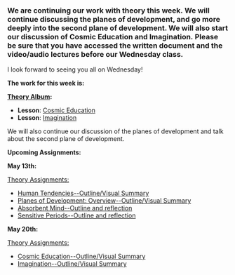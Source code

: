 
### **We are continuing our work with theory this week.** We will continue discussing the planes of development, and go more deeply into the second plane of development. We will also start our discussion of Cosmic Education and Imagination. **Please be sure that you have accessed the written document and the video/audio lectures before our Wednesday class.** 

I look forward to seeing you all on Wednesday!

**The work for this week is:**

**[Theory Album](https://montessorinorthwest.populiweb.com/router/courseofferings/10738327/dashboard):** 

- **Lesson**: [Cosmic Education](https://montessorinorthwest.populiweb.com/router/courseofferings/10738327/lessons/12679769/show)
- **Lesson**: [Imagination](https://montessorinorthwest.populiweb.com/router/courseofferings/10738327/lessons/12679770/show) 

We will also continue our discussion of the planes of development and talk about the second plane of development. 

**Upcoming Assignments:**

**May 13th:**

[Theory Assignments:](https://montessorinorthwest.populiweb.com/router/courseofferings/10738327/assignments/index)

- [Human Tendencies--Outline/Visual Summary](https://montessorinorthwest.populiweb.com/router/courseofferings/10738327/assignments/26160198/show)
- [Planes of Development: Overview--Outline/Visual Summary](https://montessorinorthwest.populiweb.com/router/courseofferings/10738327/assignments/26160202/show)
- [Absorbent Mind--Outline and reflection](https://montessorinorthwest.populiweb.com/router/courseofferings/10738327/assignments/26160154/show)
- [Sensitive Periods--Outline and reflection](https://montessorinorthwest.populiweb.com/router/courseofferings/10738327/assignments/26160155/show)

**May 20th:**

[Theory Assignments:](https://montessorinorthwest.populiweb.com/router/courseofferings/10738327/assignments/index)

- [Cosmic Education--Outline/Visual Summary](https://montessorinorthwest.populiweb.com/router/courseofferings/10738327/assignments/26160176/show)
- [Imagination--Outline/Visual Summary](https://montessorinorthwest.populiweb.com/router/courseofferings/10738327/assignments/26160199/show)